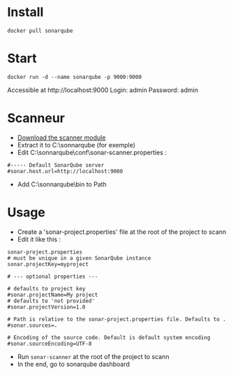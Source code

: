 # Install

```
docker pull sonarqube
```

# Start

```
docker run -d --name sonarqube -p 9000:9000
```

Accessible at http://localhost:9000
Login: admin
Password: admin

# Scanneur

- [Download the scanner module](https://docs.sonarqube.org/latest/analysis/scan/sonarscanner/)
- Extract it to C:\sonnarqube (for exemple)
- Edit C:\sonnarqube\conf\sonar-scanner.properties :
  
```
#----- Default SonarQube server
#sonar.host.url=http://localhost:9000
```
- Add C:\sonnarqube\bin to Path

# Usage

- Create a 'sonar-project.properties' file at the root of the project to scann
- Edit it like this :

```
sonar-project.properties
# must be unique in a given SonarQube instance
sonar.projectKey=myproject

# --- optional properties ---

# defaults to project key
#sonar.projectName=My project
# defaults to 'not provided'
#sonar.projectVersion=1.0
 
# Path is relative to the sonar-project.properties file. Defaults to .
#sonar.sources=.
 
# Encoding of the source code. Default is default system encoding
#sonar.sourceEncoding=UTF-8
```

- Run ```sonar-scanner``` at the root of the project to scann
- In the end, go to sonarqube dashboard